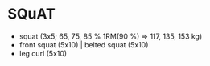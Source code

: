 # SQuAT
* squat (3x5; 65, 75, 85 % 1RM(90 %) => 117, 135, 153 kg)
* front squat (5x10) | belted squat (5x10)
* leg curl (5x10)
